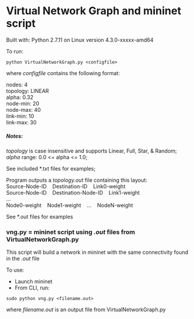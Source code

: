 # Virtual Network Graph and mininet script

Built with: Python 2.7.11 on Linux version 4.3.0-xxxxx-amd64

To run:
```
python VirtualNetworkGraph.py <configfile>
```

where *configfile* contains the following format:

nodes:          4<br>
topology:       LINEAR<br>
alpha:          0.32<br>
node-min:       20<br>
node-max:       40<br>
link-min:       10<br>
link-max:       30<br>

##### Notes:

*topology* is case insensitive and supports Linear, Full, Star, & Random;<br>
*alpha* range: 0.0 <= alpha <= 1.0;

See included *.txt files for examples;

Program outputs a *topology.out* file containing this layout:<br>
Source-Node-ID&nbsp;&nbsp;&nbsp;&nbsp;Destination-ID&nbsp;&nbsp;&nbsp;&nbsp;Link0-weight<br>
Source-Node-ID&nbsp;&nbsp;&nbsp;&nbsp;Destination-Node-ID&nbsp;&nbsp;&nbsp;&nbsp;Link1-weight<br>
...<br>
Node0-weight&nbsp;&nbsp;&nbsp;&nbsp;Node1-weight&nbsp;&nbsp;&nbsp;&nbsp;...&nbsp;&nbsp;&nbsp;&nbsp;NodeN-weight<br>

See *.out files for examples

### vng.py = mininet script using *.out* files from VirtualNetworkGraph.py
This script will build a network in mininet with the same connectivity found in the *.out* file<br>

To use:
* Launch mininet
* From CLI, run:
```
sudo python vng.py <filename.out>
```
where *filename.out* is an output file from VirtualNetworkGraph.py<br>
